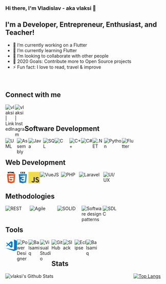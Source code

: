 
### Hi there, I'm Vladislav - aka vlaksi 👋

## I'm a Developer, Entrepreneur, Enthusiast, and Teacher!
- 🔭 I’m currently working on a Flutter
- 🌱 I’m currently learning Flutter
- 👯 I’m looking to collaborate with other people
- 🥅 2020 Goals: Contribute more to Open Source projects
- ⚡ Fun fact: I love to read, travel & improve

<br/>


## Connect with me

[<img align="left" alt="vlaksi | LinkedIn" width="30px" src="https://cdn.jsdelivr.net/npm/simple-icons@v3/icons/linkedin.svg" />][linkedin] 
[<img align="left" alt="vlaksi | Instagram" width="30px" src="https://cdn.jsdelivr.net/npm/simple-icons@v3/icons/instagram.svg" />][instagram]

<br/><br/>


## Software Development

<img align="left" alt="UML" width="36px" src="https://static.javatpoint.com/tutorial/uml/images/uml-tutorial.png" />
<img align="left" alt="Assembly" width="36px" src="https://user-images.githubusercontent.com/45834270/89921344-e0073900-dbfd-11ea-8c54-916eb2457094.png" />
<img align="left" alt="Java" width="46px" src="https://i.pinimg.com/originals/f1/ea/a7/f1eaa7278f64e27128e062a3de918265.png" />
<img align="left" alt="SQL" width="36px" src="https://cdn4.vectorstock.com/i/1000x1000/77/53/sql-database-icon-logo-design-ui-or-ux-app-vector-17507753.jpg" />
<img align="left" alt="C" width="46px" src="https://www.kindpng.com/picc/m/403-4039227_c-language-logo-png-transparent-png.png" />
<img align="left" alt="C++" width="36px" src="https://upload.wikimedia.org/wikipedia/commons/thumb/1/18/ISO_C%2B%2B_Logo.svg/1200px-ISO_C%2B%2B_Logo.svg.png" />
<img align="left" alt="C#" width="36px" src="https://www.ppsystems.se/wp-content/uploads/2017/03/C-logo.jpg" />
<img align="left" alt=".NET " width="36px" src="https://user-images.githubusercontent.com/45834270/89958047-3e9dd880-dc39-11ea-8932-157873f90f01.png" />
<img align="left" alt="Python " width="56px" src="https://princetonlibrary.org/wp-content/uploads/2017/12/python.png" />
<img align="left" alt="Flutter " width="40px" src="https://pbs.twimg.com/media/D-YKepVXUAA7G5R.png" />




<br/><br/>

## Web Development

<img align="left" alt="HTML5" width="36px" src="https://raw.githubusercontent.com/github/explore/80688e429a7d4ef2fca1e82350fe8e3517d3494d/topics/html/html.png" />
<img align="left" alt="CSS3" width="36px" src="https://raw.githubusercontent.com/github/explore/80688e429a7d4ef2fca1e82350fe8e3517d3494d/topics/css/css.png" />
<img align="left" alt="JavaScript" width="36px" src="https://raw.githubusercontent.com/github/explore/80688e429a7d4ef2fca1e82350fe8e3517d3494d/topics/javascript/javascript.png" />
<img align="left" alt="VueJS" width="66px" src="https://miro.medium.com/max/1200/1*OrjCKmou1jT4It5so5gvOA.jpeg" />
<img align="left" alt="PHP" width="56px" src="https://cdn.worldvectorlogo.com/logos/php-1.svg" />
<img align="left" alt="Laravel" width="76px" src="https://allvectorlogo.com/img/2019/07/laravel-logo-vector.png" />
<img align="left" alt="UI/UX" width="36px" src="https://indosystem.com/wp-content/uploads/2016/03/uiux.png" />




<br/><br/>

## Methodologies

<img align="left" alt="REST" width="76px"  src="https://fiverr-res.cloudinary.com/images/q_auto,f_auto/gigs/135056738/original/f4a1f882db100ea22db39e053f0f3a942654378e/create-you-a-rest-api.png" />
<img align="left" alt="Agile" width="86px" src="https://thinkthyme.com/wp-content/uploads/2017/11/What-Is-Agile-Project-Management.png" />
<img align="left" alt="SOLID" width="76px" src="https://miro.medium.com/max/1191/1*OzwARbvHUg1RlZ7LYyLCrg.png" />
<img align="left" alt="Software design patterns" width="66px" src="https://user-images.githubusercontent.com/45834270/89923083-4e4cfb00-dc00-11ea-8157-98d29c259b83.jpg" />
<img align="left" alt="SDLC" width="46px" src="https://user-images.githubusercontent.com/45834270/89923203-894f2e80-dc00-11ea-9c65-129f4d2f8fad.jpg" />




<br/><br/>

## Tools

<img align="left" alt="Visual Studio Code" width="36px" src="https://raw.githubusercontent.com/github/explore/80688e429a7d4ef2fca1e82350fe8e3517d3494d/topics/visual-studio-code/visual-studio-code.png" />
<img align="left" alt="Power Designer" width="36px" src="https://powerdesigner.co.za/wp-content/uploads/2014/02/sybase_powerdesigner-logo.png" />
<img align="left" alt="Balsamiq" width="36px" src="https://www.qbssoftware.com/image/cache/catalog/qbs/balmockups-550x550.png" />
<img align="left" alt="Visual Studio" width="36px" src="https://upload.wikimedia.org/wikipedia/commons/thumb/c/cd/Visual_Studio_2017_Logo.svg/1200px-Visual_Studio_2017_Logo.svg.png" />
<img align="left" alt="GitHub" width="36px" src="https://pngimg.com/uploads/github/github_PNG20.png" />
<img align="left" alt="Slack" width="36px" src="https://www.timewax.com/wp-content/uploads/2018/10/Slack-RGB.png" />
<img align="left" alt="Eclipse" width="36px" src="https://cdn.freebiesupply.com/logos/large/2x/eclipse-11-logo-png-transparent.png" />
<img align="left" alt="Balsamiq" width="36px" src="https://upload.wikimedia.org/wikipedia/commons/thumb/d/d5/IntelliJ_IDEA_Logo.svg/1024px-IntelliJ_IDEA_Logo.svg.png" />


<br/><br/>

## Stats

<img height=250px width=400px align="left" alt="vlaksi's Github Stats" src="https://github-readme-stats.codestackr.vercel.app/api?username=vlaksi&show_icons=true&include_all_commits=true&count_private=true&show_owner=true" />


[![Top Langs](https://github-readme-stats.vercel.app/api/top-langs/?username=vlaksi&hide=html&layout=compact)](https://github.com/vlaksi/github-readme-stats)



[instagram]: https://www.instagram.com/daks_98/
[linkedin]: https://www.linkedin.com/in/vlaksi/




<!--
**vlaksi/vlaksi** is a ✨ _special_ ✨ repository because its `README.md` (this file) appears on your GitHub profile.

Here are some ideas to get you started:

- 🔭 I’m currently working on ...
- 🌱 I’m currently learning ...
- 👯 I’m looking to collaborate on ...
- 🤔 I’m looking for help with ...
- 💬 Ask me about ...
- 📫 How to reach me: ...
- 😄 Pronouns: ...
- ⚡ Fun fact: ...
-->
